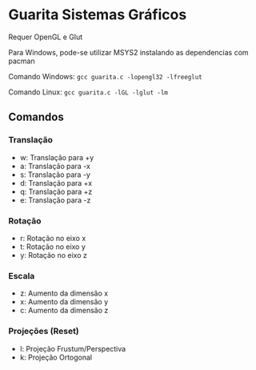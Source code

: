 # Guarita Sistemas Gráficos

Requer OpenGL e Glut

Para Windows, pode-se utilizar MSYS2 instalando as dependencias com pacman

Comando Windows:
```gcc guarita.c -lopengl32 -lfreeglut```

Comando Linux:
```gcc guarita.c -lGL -lglut -lm```

## Comandos

### Translação
- w: Translação para +y
- a: Translação para -x
- s: Translação para -y
- d: Translação para +x
- q: Translação para +z
- e: Translação para -z

### Rotação
- r: Rotação no eixo x
- t: Rotação no eixo y
- y: Rotação no eixo z

### Escala
- z: Aumento da dimensão x
- x: Aumento da dimensão y
- c: Aumento da dimensão z

### Projeções (Reset)
- l: Projeção Frustum/Perspectiva
- k: Projeção Ortogonal
